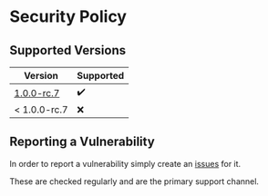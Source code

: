 # Security Policy

## Supported Versions

| Version      | Supported          |
| ------------ | ------------------ |
| [1.0.0-rc.7] | :heavy_check_mark: |
| < 1.0.0-rc.7 | :x:                |

## Reporting a Vulnerability

In order to report a vulnerability simply create an [issues](https://github.com/JarvisCraft/padla/issues) for it.

These are checked regularly and are the primary support channel.

<!-- Version links -->

[1.0.0-rc.7]: https://mvnrepository.com/artifact/ru.progrm-jarvis/padla/1.0.0-rc.7
